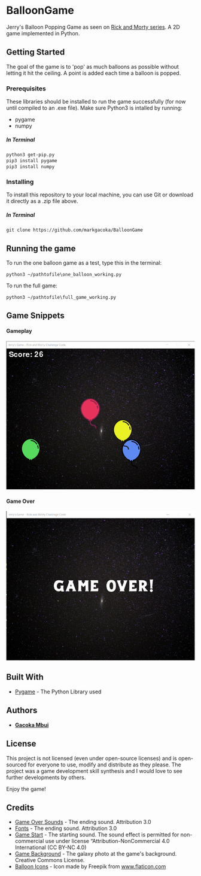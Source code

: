 # BalloonGame

Jerry's Balloon Popping Game as seen on [Rick and Morty series](https://en.wikipedia.org/wiki/Rick_and_Morty). A 2D game implemented in Python.

## Getting Started

The goal of the game is to 'pop' as much balloons as possible without letting it hit the ceiling. A point is added each time a balloon is popped.

### Prerequisites

These libraries should be installed to run the game successfully (for now until compiled to an .exe file). Make sure Python3 is intalled by running:

* pygame
* numpy

##### In Terminal
```
python3 get-pip.py
pip3 install pygame
pip3 install numpy
```

### Installing

To install this repository to your local machine, you can use Git or download it directly as a .zip file above.

##### In Terminal
```
git clone https://github.com/markgacoka/BalloonGame
```

## Running the game
To run the one balloon game as a test, type this in the terminal:

```
python3 ~/pathtofile\one_balloon_working.py
```

To run the full game:
```
python3 ~/pathtofile\full_game_working.py
```

## Game Snippets
#### Gameplay
![The Game](https://github.com/markgacoka/BalloonGame/blob/master/assets/gameplay.png)

#### Game Over 
![Game Over Screen](https://github.com/markgacoka/BalloonGame/blob/master/assets/gameover.png)

## Built With

* [Pygame](https://www.pygame.org/docs/) - The Python Library used


## Authors

* [**Gacoka Mbui**](https://markgacoka.com)


## License

This project is not licensed (even under open-source licenses) and is open-sourced for everyone to use, modify and distribute as they please. The project was a game development skill synthesis and I would love to see further developments by others.

Enjoy the game!

## Credits

* [Game Over Sounds](http://soundbible.com/suggest.php?q=game+over&x=0&y=0) - The ending sound. Attribution 3.0
* [Fonts](http://soundbible.com/suggest.php?q=game+over&x=0&y=0) - The ending sound. Attribution 3.0
* [Game Start](http://www.orangefreesounds.com/) - The starting sound. The sound effect is permitted for non-commercial use under license “Attribution-NonCommercial 4.0 International (CC BY-NC 4.0)
* [Game Background](https://pixabay.com/photos/starry-sky-star-galaxies-andromeda-1654074/#) - The galaxy photo at the game's background. Creative Commons License.
* [Balloon Icons](https://www.flaticon.com/free-icon/balloon_206542) - Icon made by Freepik from www.flaticon.com







